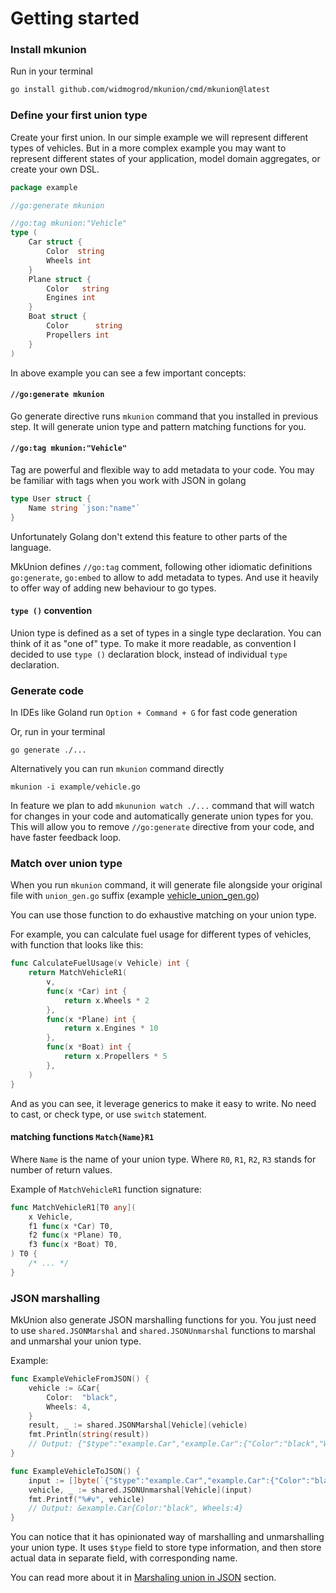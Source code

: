# Getting started

### Install mkunion
Run in your terminal
```bash
go install github.com/widmogrod/mkunion/cmd/mkunion@latest
```

### Define your first union type
Create your first union. In our simple example we will represent different types of vehicles.
But in a more complex example you may want to represent different states of your application, model domain aggregates, or create your own DSL.
```go title="example/vehicle.go"
package example

//go:generate mkunion

//go:tag mkunion:"Vehicle"
type (
	Car struct {
		Color  string
		Wheels int
	}
	Plane struct {
		Color   string
		Engines int
	}
	Boat struct {
		Color      string
		Propellers int
	}
)
```

In above example you can see a few important concepts:

#### `//go:generate mkunion`

Go generate directive runs `mkunion` command that you installed in previous step. 
It will generate union type and pattern matching functions for you.

#### `//go:tag mkunion:"Vehicle"`

Tag are powerful and flexible way to add metadata to your code.
You may be familiar with tags when you work with JSON in golang

```go
type User struct {
    Name string `json:"name"`
}

```

Unfortunately Golang don't extend this feature to other parts of the language.

MkUnion defines `//go:tag` comment, following other idiomatic definitions `go:generate`, `go:embed` to allow to add metadata to types.
And use it heavily to offer way of adding new behaviour to go types.

#### `type ()` convention

Union type is defined as a set of types in a single type declaration. You can think of it as "one of" type.
To make it more readable, as convention I decided to use `type ()` declaration block, instead of individual `type` declaration.

### Generate code
In IDEs like Goland run `Option + Command + G` for fast code generation

Or, run in your terminal
```
go generate ./...
```

Alternatively you can run `mkunion` command directly
```
mkunion -i example/vehicle.go
```

In feature we plan to add `mkununion watch ./...` command that will watch for changes in your code and automatically generate union types for you.
This will allow you to remove `//go:generate` directive from your code, and have faster feedback loop.

### Match over union type
When you run `mkunion` command, it will generate file alongside your original file with `union_gen.go` suffix (example [vehicle_union_gen.go](..%2Fexample%2Fvehicle_union_gen.go))

You can use those function to do exhaustive matching on your union type.

For example, you can calculate fuel usage for different types of vehicles, with function that looks like this:

```go title="example/vehicle.go"
func CalculateFuelUsage(v Vehicle) int {
	return MatchVehicleR1(
		v,
		func(x *Car) int {
			return x.Wheels * 2
		},
		func(x *Plane) int {
			return x.Engines * 10
		},
		func(x *Boat) int {
			return x.Propellers * 5
		},
	)
}
```

And as you can see, it leverage generics to make it easy to write. 
No need to cast, or check type, or use `switch` statement.

#### matching functions `Match{Name}R1`
Where `Name` is the name of your union type.
Where `R0`, `R1`, `R2`, `R3` stands for number of return values.

Example of `MatchVehicleR1` function signature:
```go
func MatchVehicleR1[T0 any](
	x Vehicle,
	f1 func(x *Car) T0,
	f2 func(x *Plane) T0,
	f3 func(x *Boat) T0,
) T0 {
	/* ... */
}
```

### JSON marshalling

MkUnion also generate JSON marshalling functions for you.
You just need to use `shared.JSONMarshal` and `shared.JSONUnmarshal` functions to marshal and unmarshal your union type.

Example:

```go 
func ExampleVehicleFromJSON() {
    vehicle := &Car{
        Color:  "black",
        Wheels: 4,
    }
    result, _ := shared.JSONMarshal[Vehicle](vehicle)
    fmt.Println(string(result))
    // Output: {"$type":"example.Car","example.Car":{"Color":"black","Wheels":4}}
}

func ExampleVehicleToJSON() {
    input := []byte(`{"$type":"example.Car","example.Car":{"Color":"black","Wheels":4}}`)
    vehicle, _ := shared.JSONUnmarshal[Vehicle](input)
    fmt.Printf("%#v", vehicle)
    // Output: &example.Car{Color:"black", Wheels:4}
}
```

You can notice that it has opinionated way of marshalling and unmarshalling your union type.
It uses `$type` field to store type information, and then store actual data in separate field, with corresponding name.

You can read more about it in [Marshaling union in JSON](example/json.md) section.